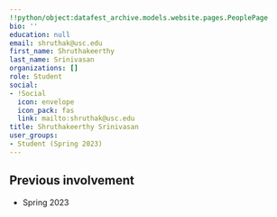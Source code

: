 ```yaml
---
!!python/object:datafest_archive.models.website.pages.PeoplePage
bio: ''
education: null
email: shruthak@usc.edu
first_name: Shruthakeerthy
last_name: Srinivasan
organizations: []
role: Student
social:
- !Social
  icon: envelope
  icon_pack: fas
  link: mailto:shruthak@usc.edu
title: Shruthakeerthy Srinivasan
user_groups:
- Student (Spring 2023)
---
```



## Previous involvement

* Spring 2023

